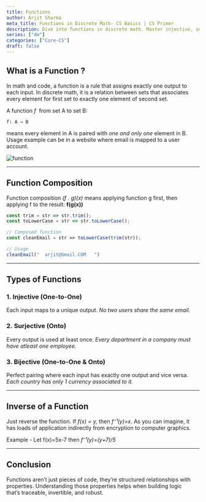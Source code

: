 ```yaml
---
title: Functions 
author: Arjit Sharma
meta_title: Functions in Discrete Math- CS Basics | CS Primer
description: Dive into functions in discrete math. Master injective, surjective, and bijective functions for algorithms and programming
series: ["dm"]
categories: ["Core-CS"]
draft: false
---
```


## What is a Function ?

In math and code, a function is a rule that assigns exactly one output to each input. In discrete math, it is a relation between sets that associates every element for first set to exactly one element of second set.

A function *f*  from set A to set B:

```
f: A → B
```

means every element in A is paired with *one and only one* element in B. Usage example can be in a website where email is mapped to a user account.

![function](https://res.cloudinary.com/dwa6rcttw/image/upload/v1747727755/function_erj69d.png)


---

## Function Composition

Function composition *(f . g)(x)* means applying function g first, then applying f to the result: **f(g(x))**

```jsx
const trim = str => str.trim();
const toLowerCase = str => str.toLowerCase();

// Composed function
const cleanEmail = str => toLowerCase(trim(str));

// Usage
cleanEmail("  arjit@Gmail.COM   ")
```
---

## Types of Functions

### 1. Injective (One-to-One)

Each input maps to a unique output. *No two users share the same email.*

### 2. Surjective (Onto)

Every output is used at least once. *Every department in a company must have atleast one employee.*

### 3. Bijective (One-to-One & Onto)

Perfect pairing where each input has exactly one output and vice versa. *Each country has only 1 currency associated to it.*

---

## Inverse of a Function

Just reverse the function. If *f(x) = y,* then *f⁻¹(y)=x*. As you can imagine, it has loads of application indirectly from encryption to computer graphics.

Example - Let f(x)=5x-7 then *f⁻¹(y)=(y+7)/5*

---

## Conclusion

Functions aren’t just pieces of code, they’re structured relationships with properties. Understanding those properties helps when building logic that’s traceable, invertible, and robust.